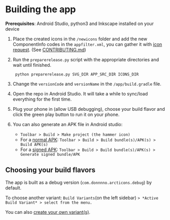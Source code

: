 # Building the app

**Prerequisites**: Android Studio, python3 and Inkscape installed on your device

1. Place the created icons in the `/newicons` folder and add the new ComponentInfo codes in the `appfilter.xml`, you can gather it with [icon request](https://github.com/Kaiserdragon2/IconRequest/releases/). (See [CONTRIBUTING.md](CONTRIBUTING.md))
2. Run the `preparerelease.py` script with the appropriate directories and wait until finished.

        python preparerelease.py SVG_DIR APP_SRC_DIR ICONS_DIR

3. Change the `versionCode` and `versionName` in the `/app/build.gradle` file.
4. Open the repo in Android Studio. It will take a while to sync/load everything for the first time.
5. Plug your phone in (allow USB debugging), choose your build flavor and click the green play button to run it on your phone.
6. You can also generate an APK file in Android studio:
    - `Toolbar > Build > Make project (the hammer icon)`
    - For a [normal APK](https://developer.android.com/studio/run/): `Toolbar > Build > Build bundle(s)/APK(s) > Build APK(s)`
    - For a [signed APK](https://developer.android.com/studio/publish/app-signing): `Toolbar > Build > Build bundle(s)/APK(s) > Generate signed bundle/APK`

## Choosing your build flavors

The app is built as a debug version (`com.donnnno.arcticons.debug`) by default. 

To choose another variant: `Build Variants`(on the left sidebar) `> *Active Build Variant* > select from the menu.`

You can also [create your own variant(s)](guides/Create_Variants_Guide.md).
